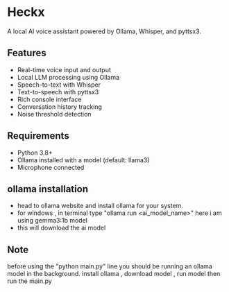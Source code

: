 # Heckx

A local AI voice assistant powered by Ollama, Whisper, and pyttsx3.

## Features
- Real-time voice input and output
- Local LLM processing using Ollama
- Speech-to-text with Whisper
- Text-to-speech with pyttsx3
- Rich console interface
- Conversation history tracking
- Noise threshold detection

## Requirements
- Python 3.8+
- Ollama installed with a model (default: llama3)
- Microphone connected


## ollama installation
- head to ollama website and install ollama for your system.
- for windows , in terminal type "ollama run <ai_model_name>" here i am using gemma3:1b model
- this will download the ai model
  
## Note
before using the "python main.py" line you should be running an ollama model in the background.
install ollama , download model , run model 
then run the main.py

